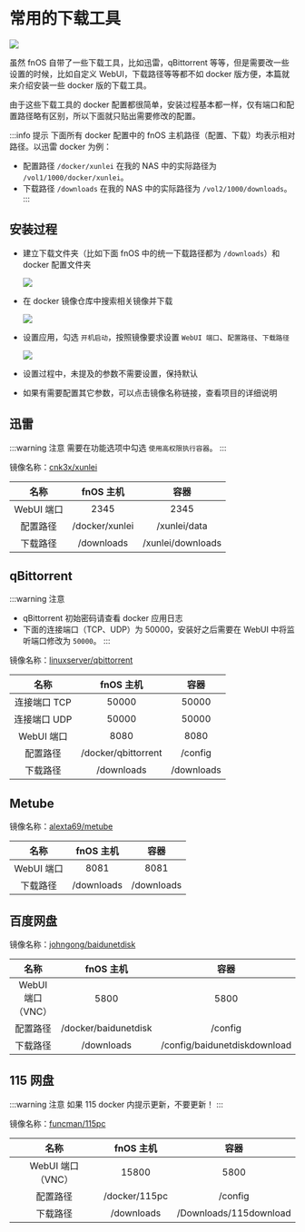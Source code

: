 # 常用的下载工具

![](https://img.slarker.me/wiki/d16588893b7a4c8e8e25ee3cf3a18970.webp)

虽然 fnOS 自带了一些下载工具，比如迅雷，qBittorrent 等等，但是需要改一些设置的时候，比如自定义 WebUI，下载路径等等都不如 docker 版方便，本篇就来介绍安装一些 docker 版的下载工具。

由于这些下载工具的 docker 配置都很简单，安装过程基本都一样，仅有端口和配置路径略有区别，所以下面就只贴出需要修改的配置。

:::info 提示
下面所有 docker 配置中的 fnOS 主机路径（配置、下载）均表示相对路径。以迅雷 docker 为例：
- 配置路径 `/docker/xunlei` 在我的 NAS 中的实际路径为 `/vol1/1000/docker/xunlei`。
- 下载路径 `/downloads` 在我的 NAS 中的实际路径为 `/vol2/1000/downloads`。
:::

## 安装过程

- 建立下载文件夹（比如下面 fnOS 中的统一下载路径都为 `/downloads`）和 docker 配置文件夹

    ![](https://img.slarker.me/wiki/cb3a4dafb21646dc8cced50a10dd23aa.webp)
    
- 在 docker 镜像仓库中搜索相关镜像并下载

    ![](https://img.slarker.me/wiki/3effeb8db6db42eab8d49cf231594b0e.webp)

- 设置应用，勾选 `开机启动`，按照镜像要求设置 `WebUI 端口`、`配置路径`、`下载路径`
  
    ![](https://img.slarker.me/wiki/f0335699bd8949f5a384422934c20ea4.webp)

- 设置过程中，未提及的参数不需要设置，保持默认
- 如果有需要配置其它参数，可以点击镜像名称链接，查看项目的详细说明

## 迅雷

:::warning 注意
需要在功能选项中勾选 `使用高权限执行容器`。
:::

镜像名称：[cnk3x/xunlei](https://hub.docker.com/r/cnk3x/xunlei)

| 名称        |     fnOS 主机      |  容器 |
| :-------------: | :-----------: | :----: |
| WebUI 端口      | 2345 | 2345 |
|  配置路径      |   /docker/xunlei   |  /xunlei/data |
|  下载路径 |   /downloads    |   /xunlei/downloads |

## qBittorrent

:::warning 注意
- qBittorrent 初始密码请查看 docker 应用日志
- 下面的连接端口（TCP、UDP）为 50000，安装好之后需要在 WebUI 中将监听端口修改为 `50000`。
:::

镜像名称：[linuxserver/qbittorrent](https://hub.docker.com/r/linuxserver/qbittorrent)

| 名称        |     fnOS 主机      |  容器 |
| :-------------: | :-----------: | :----: |
| 连接端口 TCP      |  50000 | 50000 |
| 连接端口 UDP       | 50000 | 50000 |
| WebUI 端口       | 8080 | 8080 |
|  配置路径      |   /docker/qbittorrent   |  /config |
|  下载路径 |   /downloads    |   /downloads |

## Metube

镜像名称：[alexta69/metube](https://github.com/alexta69/metube)

| 名称        |     fnOS 主机      |  容器 |
| :-------------: | :-----------: | :----: |
| WebUI 端口       | 8081 | 8081 |
|  下载路径 |   /downloads    |   /downloads |

## 百度网盘

镜像名称：[johngong/baidunetdisk](https://hub.docker.com/r/johngong/baidunetdisk)

| 名称        |     fnOS 主机      |  容器 |
| :-------------: | :-----------: | :----: |
| WebUI 端口（VNC）       | 5800 | 5800 |
|  配置路径      |   /docker/baidunetdisk   |  /config |
|  下载路径 |   /downloads    |   /config/baidunetdiskdownload |

## 115 网盘

:::warning 注意
如果 115 docker 内提示更新，不要更新！
:::

镜像名称：[funcman/115pc](https://hub.docker.com/r/funcman/115pc/)

| 名称        |     fnOS 主机      |  容器 |
| :-------------: | :-----------: | :----: |
| WebUI 端口（VNC）   | 15800 | 5800 |
|  配置路径      |   /docker/115pc   |  /config |
|  下载路径 |   /downloads    |   /Downloads/115download  |



